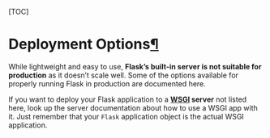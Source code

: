 [TOC]

# Deployment Options[¶](http://flask.pocoo.org/docs/1.0/deploying/#deployment-options)

While lightweight and easy to use, **Flask’s built-in server is not suitable for production** as it doesn’t scale well. Some of the options available for properly running Flask in production are documented here.

If you want to deploy your Flask application to a **[WSGI](https://en.wikipedia.org/wiki/Web_Server_Gateway_Interface) server** not listed here, look up the server documentation about how to use a WSGI app with it. Just remember that your `Flask` application object is the actual WSGI application.

